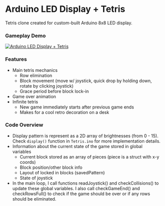 # Arduino LED Display + Tetris
Tetris clone created for custom-built Arduino 8x8 LED display.

### Gameplay Demo
[![Arduino LED Display + Tetris](https://imgur.com/A9AC5Fu.gif)](https://youtu.be/hBOwo1rJkic "Arduino LED Display + Tetris")


### Features
- Main tetris mechanics
  - Row elimination
  - Block movement (move w/ joystick, quick drop by holding down, rotate by clicking joystick)
  - Grace period before block lock-in
- Game over animation
- Infinite tetris
  - New game immediately starts after previous game ends
  - Makes for a cool retro decoration on a desk
  
### Code Overview
- Display pattern is represent as a 2D array of brightnesses (from 0 - 15). Check `display()` function in `Tetris.ino` for more implementation details.
- Information about the current state of the game stored in global variables
  - Current block stored as an array of pieces (piece is a struct with x-y coords)
  - Block position/other block info
  - Layout of locked in blocks (savedPattern)
  - State of joystick
- In the main loop, I call functions readJoystick() and checkCollisions() to update these global variables. I also call checkGameEnd() and checkRowsFull() to check if the game should be over or if any rows should be eliminated.
